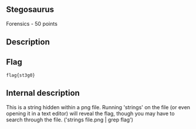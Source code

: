 ## Stegosaurus
Forensics - 50 points

Description
------------


Flag
------------

`flag{st3g0}`


Internal description
------------
This is a string hidden within a png file.  Running 'strings' on the file (or even opening it in a text editor) will reveal the flag, though you may have to search through the file. ('strings file.png | grep flag')
